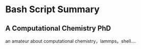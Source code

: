 # Bash Script Summary
A Computational Chemistry PhD
-----
an amateur about computational chemistry，lammps，shell.... 


